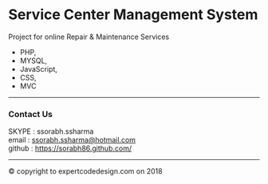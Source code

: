 # Service Center Management System

Project for online Repair & Maintenance Services       

* PHP, 
* MYSQL, 
* JavaScript,
* CSS,
* MVC

<hr>

### Contact Us               
SKYPE : ssorabh.ssharma         
email : ssorabh.ssharma@hotmail.com            
github : https://sorabh86.github.com/            
<hr>

© copyright to expertcodedesign.com on 2018